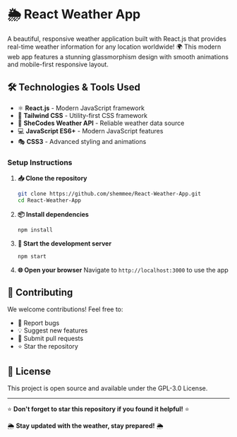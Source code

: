 # 🌦️ React Weather App

A beautiful, responsive weather application built with React.js that provides real-time weather information for any location worldwide! 🌍 This modern web app features a stunning glassmorphism design with smooth animations and mobile-first responsive layout.


## 🛠️ Technologies & Tools Used

- ⚛️ **React.js** - Modern JavaScript framework
- 🎨 **Tailwind CSS** - Utility-first CSS framework
- 🔗 **SheCodes Weather API** - Reliable weather data source
- 💻 **JavaScript ES6+** - Modern JavaScript features
- 🎭 **CSS3** - Advanced styling and animations


### Setup Instructions

1. **📥 Clone the repository**
   ```bash
   git clone https://github.com/shemmee/React-Weather-App.git
   cd React-Weather-App
   ```

2. **📦 Install dependencies**
   ```bash
   npm install
   ```

3. **🚀 Start the development server**
   ```bash
   npm start
   ```

4. **🌐 Open your browser**
   Navigate to `http://localhost:3000` to use the app


## 🤝 Contributing

We welcome contributions! Feel free to:

- 🐛 Report bugs
- 💡 Suggest new features
- 🔧 Submit pull requests
- ⭐ Star the repository

## 📄 License

This project is open source and available under the GPL-3.0 License.


---

⭐ **Don't forget to star this repository if you found it helpful!** ⭐

🌦️ **Stay updated with the weather, stay prepared!** 🌦️




